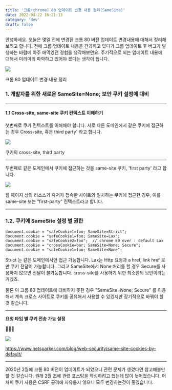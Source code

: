 ```yaml
---
title: '크롬(chrome) 80 업데이트 변경 내용 정리(SameSite)'
date: 2022-04-22 16:21:13
category: 'dev'
draft: false
---
```


안녕하세요. 오늘은 몇일 전에 변경된 크롬 80 버전 업데이트 변경내용에 대해서 정리해보려고 합니다. 전에 크롬 업데이트 내용을 간과하고 있다가 크롬 업데이트 후 버그가 발생하는 바람에 아주 애먹었던 경험을 생각해보면요. 주기적으로 되는 업데이트 내용에 대해서 미리미리 파악하고 있어야 겠다는 생각이 듭니다. 

![](https://blog.kakaocdn.net/dn/rjrR0/btqB6Zw7NF8/zjk7I7jwqVYPE8vKl7kpk1/img.jpg)

크롬 80 업데이트 변경 내용 정리

### **1\. 개발자를 위한 새로운 SameSite=None; 보안 쿠키 설정에 대비**

* * *

#### **1.1 Cross-site, same-site 쿠키 컨텍스트 이해하기**

첫번째로 쿠키 컨텍스트를 이해해야 합니다. 서로 다른 도메인에서 같은 쿠키에 접근하는 경우 Cross-site, 혹은 third party' 라고 합니다.

![](https://blog.kakaocdn.net/dn/J9Yz9/btqB2vvJM8B/OlTLvvHDCgzqDj24nUKxY1/img.png)

쿠키의 cross-site, third party 

* * *

두번째로 같은 도메인에서 쿠키에 접근하는 것을 same-site 쿠키, 'first party' 라고 합니다. 

![](https://blog.kakaocdn.net/dn/pdFiz/btqBZqpkCaK/0dAq0Ykfzt5j276Z3VkYjk/img.png)

웹 페이지 상의 리소스가 유저가 접속한 사이트와 일치하는 쿠키에 접근한 경우, 이를 same-site 또는 “first-party” 컨텍스트라고 합니다.

* * *

### 1.2. 쿠키에 SameSite 설정 별 권한

    document.cookie = "safeCookie1=foo; SameSite=Strict"; 
    document.cookie = "safeCookie1=foo; SameSite=Lax"; 
    document.cookie = "safeCookie2=foo";  // chrome 80 over : default Lax
    document.cookie = "crossCookie=bar; SameSite=None; Secure";
    document.cookie = "safeCookie1=foo; SameSite=None";

Strict 는 같은 도메인에서만 접근 가능합니다. Lax는 Http 요청과 a href, link href 로만 쿠키 전달이 가능합니다. 그리고 SameSite에서 None 처리를 할 경우 Secure를 사용하지 않으면 전달이 불가능합니다. cross-site를 사용하기 위한 최소한의 보안이라는 거겠죠. 

물론 이 크롬 80 업데이트에 대비하지 못한 경우 "SameSite=None; Secure" 를 이용해서 계속 크로스 사이트로 쿠키를 공유해서 사용할 수 있겠지만 장기적으로 바꿔야 할 것 같습니다. 

* * *

**요청 타입 별 쿠키 전송 가능 설정**

**🔽🔽🔽** 

![](https://blog.kakaocdn.net/dn/bCbbUn/btqB5EUExwf/2eekEQijTHBQt7ZlaryCGk/img.png)

https://www.netsparker.com/blog/web-security/same-site-cookies-by-default/

* * *

2020년 2월에 크롬 80 버전이 업데이트가 되었으니 관련 문제가 생겼다면 참고해볼만할 것 같습니다. 원래 2월 초에 관련 포스팅을 작성하려고 했는데 많이 늦어졌습니다. 어차피 쿠키 사용은 CSRF 공격에 자유롭지 않으니 모두 변경하는것이 좋겠습니다.
